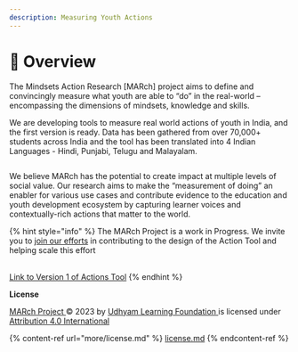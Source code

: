 ```yaml
---
description: Measuring Youth Actions
---
```


# 🧊 Overview

The Mindsets Action Research \[MARch] project aims to define and convincingly measure what youth are able to “do” in the real-world – encompassing the dimensions of mindsets, knowledge and skills.&#x20;

We are developing tools to measure real world actions of youth in India, and the first version is ready. Data has been gathered from over 70,000+ students across India and the tool has been translated into 4 Indian Languages - Hindi, Punjabi, Telugu and Malayalam.

<figure><img src="https://lh6.googleusercontent.com/i-eE8X2EHFV6pjEV0dYSNzurfLFnSXz_FSTIvnXQRvQCDwagFH-5w0gS14IoLH3mEd7mfLjYGE_y3KB-RAFMjg1AcS95jCrVDyBhyJhkz7WaOwTESjKA3hBBK6mqUbW5HcU6yZoBtlbQPXaPSg4ECsTxlQ=s2048" alt=""><figcaption></figcaption></figure>

We believe MARch has the potential to create impact at multiple levels of social value. Our research aims to make the “measurement of doing” an enabler for various use cases and contribute evidence to the education and youth development ecosystem by capturing learner voices and contextually-rich actions that matter to the world.&#x20;

{% hint style="info" %}
The MARch Project is a work in Progress. We invite you to [join our efforts](way-forward/reach-out-to-us.md) in contributing to the design of the Action Tool and helping scale this effort

\
[Link to Version 1 of Actions Tool](tool-version-1/actions-tool/)
{% endhint %}



**License**

[MARch Project ](https://udhyam.gitbook.io/march/)© 2023 by [Udhyam Learning Foundation ](https://udhyam.org/)is licensed under [Attribution 4.0 International](http://creativecommons.org/licenses/by/4.0/?ref=chooser-v1)

{% content-ref url="more/license.md" %}
[license.md](more/license.md)
{% endcontent-ref %}

